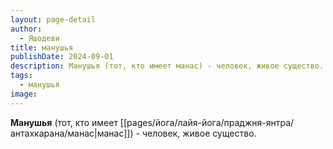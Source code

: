 ```yaml
---
layout: page-detail
author:
  - Яшодеви
title: манушья
publishDate: 2024-09-01
description: Манушья (тот, кто имеет манас) - человек, живое существо.
tags:
  - манушья
image:
---
```

**Манушья** (тот, кто имеет [[pages/йога/лайя-йога/праджня-янтра/антахкарана/манас|манас]]) - человек, живое существо.

